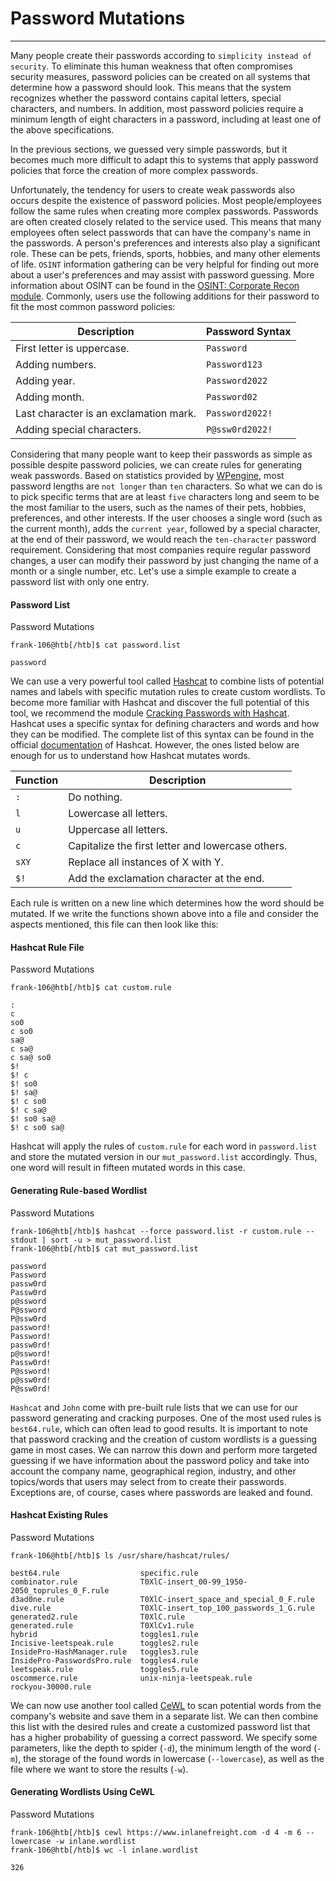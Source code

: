 # Password Mutations

---

Many people create their passwords according to `simplicity instead of security`. To eliminate this human weakness that often compromises security measures, password policies can be created on all systems that determine how a password should look. This means that the system recognizes whether the password contains capital letters, special characters, and numbers. In addition, most password policies require a minimum length of eight characters in a password, including at least one of the above specifications.

In the previous sections, we guessed very simple passwords, but it becomes much more difficult to adapt this to systems that apply password policies that force the creation of more complex passwords.

Unfortunately, the tendency for users to create weak passwords also occurs despite the existence of password policies. Most people/employees follow the same rules when creating more complex passwords. Passwords are often created closely related to the service used. This means that many employees often select passwords that can have the company's name in the passwords. A person's preferences and interests also play a significant role. These can be pets, friends, sports, hobbies, and many other elements of life. `OSINT` information gathering can be very helpful for finding out more about a user's preferences and may assist with password guessing. More information about OSINT can be found in the [OSINT: Corporate Recon module](https://academy.hackthebox.com/course/preview/osint-corporate-recon). Commonly, users use the following additions for their password to fit the most common password policies:

| **Description** | **Password Syntax** |
| --- | --- |
| First letter is uppercase. | `Password` |
| Adding numbers. | `Password123` |
| Adding year. | `Password2022` |
| Adding month. | `Password02` |
| Last character is an exclamation mark. | `Password2022!` |
| Adding special characters. | `P@ssw0rd2022!` |

Considering that many people want to keep their passwords as simple as possible despite password policies, we can create rules for generating weak passwords. Based on statistics provided by [WPengine](https://wpengine.com/resources/passwords-unmasked-infographic/), most password lengths are `not longer` than `ten` characters. So what we can do is to pick specific terms that are at least `five` characters long and seem to be the most familiar to the users, such as the names of their pets, hobbies, preferences, and other interests. If the user chooses a single word (such as the current month), adds the `current year`, followed by a special character, at the end of their password, we would reach the `ten-character` password requirement. Considering that most companies require regular password changes, a user can modify their password by just changing the name of a month or a single number, etc. Let's use a simple example to create a password list with only one entry.

#### Password List

Password Mutations

```shell-session
frank-106@htb[/htb]$ cat password.list

password
```

We can use a very powerful tool called [Hashcat](https://hashcat.net/hashcat/) to combine lists of potential names and labels with specific mutation rules to create custom wordlists. To become more familiar with Hashcat and discover the full potential of this tool, we recommend the module [Cracking Passwords with Hashcat](https://academy.hackthebox.com/course/preview/cracking-passwords-with-hashcat). Hashcat uses a specific syntax for defining characters and words and how they can be modified. The complete list of this syntax can be found in the official [documentation](https://hashcat.net/wiki/doku.php?id=rule_based_attack) of Hashcat. However, the ones listed below are enough for us to understand how Hashcat mutates words.

| **Function** | **Description** |
| --- | --- |
| `:` | Do nothing. |
| `l` | Lowercase all letters. |
| `u` | Uppercase all letters. |
| `c` | Capitalize the first letter and lowercase others. |
| `sXY` | Replace all instances of X with Y. |
| `$!` | Add the exclamation character at the end. |

Each rule is written on a new line which determines how the word should be mutated. If we write the functions shown above into a file and consider the aspects mentioned, this file can then look like this:

#### Hashcat Rule File

Password Mutations

```shell-session
frank-106@htb[/htb]$ cat custom.rule

:
c
so0
c so0
sa@
c sa@
c sa@ so0
$!
$! c
$! so0
$! sa@
$! c so0
$! c sa@
$! so0 sa@
$! c so0 sa@
```

Hashcat will apply the rules of `custom.rule` for each word in `password.list` and store the mutated version in our `mut_password.list` accordingly. Thus, one word will result in fifteen mutated words in this case.

#### Generating Rule-based Wordlist

Password Mutations

```shell-session
frank-106@htb[/htb]$ hashcat --force password.list -r custom.rule --stdout | sort -u > mut_password.list
frank-106@htb[/htb]$ cat mut_password.list

password
Password
passw0rd
Passw0rd
p@ssword
P@ssword
P@ssw0rd
password!
Password!
passw0rd!
p@ssword!
Passw0rd!
P@ssword!
p@ssw0rd!
P@ssw0rd!
```

`Hashcat` and `John` come with pre-built rule lists that we can use for our password generating and cracking purposes. One of the most used rules is `best64.rule`, which can often lead to good results. It is important to note that password cracking and the creation of custom wordlists is a guessing game in most cases. We can narrow this down and perform more targeted guessing if we have information about the password policy and take into account the company name, geographical region, industry, and other topics/words that users may select from to create their passwords. Exceptions are, of course, cases where passwords are leaked and found.

#### Hashcat Existing Rules

Password Mutations

```shell-session
frank-106@htb[/htb]$ ls /usr/share/hashcat/rules/

best64.rule                  specific.rule
combinator.rule              T0XlC-insert_00-99_1950-2050_toprules_0_F.rule
d3ad0ne.rule                 T0XlC-insert_space_and_special_0_F.rule
dive.rule                    T0XlC-insert_top_100_passwords_1_G.rule
generated2.rule              T0XlC.rule
generated.rule               T0XlCv1.rule
hybrid                       toggles1.rule
Incisive-leetspeak.rule      toggles2.rule
InsidePro-HashManager.rule   toggles3.rule
InsidePro-PasswordsPro.rule  toggles4.rule
leetspeak.rule               toggles5.rule
oscommerce.rule              unix-ninja-leetspeak.rule
rockyou-30000.rule
```

We can now use another tool called [CeWL](https://github.com/digininja/CeWL) to scan potential words from the company's website and save them in a separate list. We can then combine this list with the desired rules and create a customized password list that has a higher probability of guessing a correct password. We specify some parameters, like the depth to spider (`-d`), the minimum length of the word (`-m`), the storage of the found words in lowercase (`--lowercase`), as well as the file where we want to store the results (`-w`).

#### Generating Wordlists Using CeWL

Password Mutations

```shell-session
frank-106@htb[/htb]$ cewl https://www.inlanefreight.com -d 4 -m 6 --lowercase -w inlane.wordlist
frank-106@htb[/htb]$ wc -l inlane.wordlist

326
```